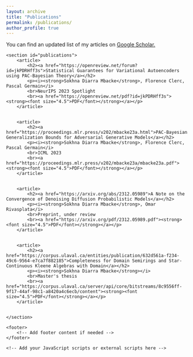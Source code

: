 ```yaml
---
layout: archive
title: "Publications"
permalink: /publications/
author_profile: true
---
```


You can find an updated list of my articles on <u><a href="https://scholar.google.com/citations?user=djLvrUkAAAAJ&hl=en">Google Scholar</a>.</u>


<body>

    <section id="publications">
        <article>
            <h2><a href="https://openreview.net/forum?id=jkPDRHff3s">Statistical Guarantees for Variational Autoencoders using PAC-Bayesian Theory</a></h2>
            <p><i><strong>Sokhna Diarra Mbacke</strong>, Florence Clerc, Pascal Germain</i>
            <br>NeurIPS 2023 Spotlight
            <br><a href="https://openreview.net/pdf?id=jkPDRHff3s"><strong><font size="4.5">PDF</font></strong></a></p>
        </article>


		<article>
            <h2><a href="https://proceedings.mlr.press/v202/mbacke23a.html">PAC-Bayesian Generalization Bounds for Adversarial Generative Models</a></h2>
            <p><i><strong>Sokhna Diarra Mbacke</strong>, Florence Clerc, Pascal Germain</i>
            <br>ICML 2023
            <br><a href="https://proceedings.mlr.press/v202/mbacke23a/mbacke23a.pdf"><strong><font size="4.5">PDF</font></strong></a></p>
        </article>


        <article>
            <h2><a href="https://arxiv.org/abs/2312.05989">A Note on the Convergence of Denoising Diffusion Probabilistic Models</a></h2>
            <p><i><strong>Sokhna Diarra Mbacke</strong>, Omar Rivasplata</i>
            <br>Preprint, under review
            <br><a href="https://arxiv.org/pdf/2312.05989.pdf"><strong><font size="4.5">PDF</font></strong></a></p>
        </article>
        
        
        <article>
            <h2><a href="https://corpus.ulaval.ca/entities/publication/632d561a-f234-49c6-9564-e7ca7f882185">Completeness for Domain Semirings and Star-Continuous Kleene Algebras with Domain</a></h2>
            <p><i><strong>Sokhna Diarra Mbacke</strong></i>
            <br>Master's thesis
            <br><a href="https://corpus.ulaval.ca/server/api/core/bitstreams/8c9556ff-9f17-44af-98c1-a8420a4c6ecb/content"><strong><font size="4.5">PDF</font></strong></a></p>
        </article>        
        
       
    </section>

    <footer>
        <!-- Add footer content if needed -->
    </footer>

    <!-- Add your JavaScript scripts or external scripts here -->

</body>
